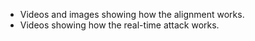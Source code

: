 - Videos and images showing how the alignment works.
- Videos showing how the real-time attack works.
